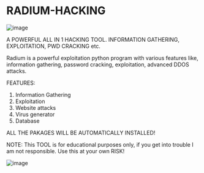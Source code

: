 # RADIUM-HACKING

![image](https://github.com/user-attachments/assets/fdf1ee35-46f5-4d9f-8c67-27aa0169bbd3)

A POWERFUL ALL IN 1 HACKING TOOL. INFORMATION GATHERING, EXPLOITATION, PWD CRACKING etc.

Radium is a powerful exploitation python program with various features like, information gathering, password cracking, exploitation, advanced DDOS attacks.

FEATURES:
1. Information Gathering
2. Exploitation
3. Website attacks
4. Virus generator
5. Database

ALL THE PAKAGES WILL BE AUTOMATICALLY INSTALLED!

NOTE: This TOOL is for educational purposes only, if you get into trouble I am not responsible. Use this at your own RISK!

![image](https://github.com/user-attachments/assets/a9ac4e23-f636-4af6-9398-bfa3b5d394a1)
